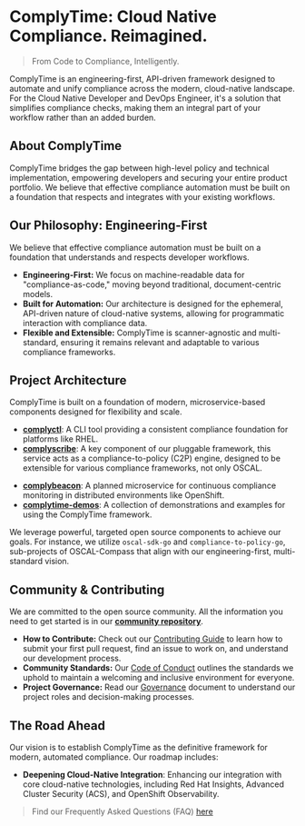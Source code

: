 # ComplyTime: Cloud Native Compliance. Reimagined.

> From Code to Compliance, Intelligently.

ComplyTime is an engineering-first, API-driven framework designed to automate and unify compliance across the modern, cloud-native landscape. For the Cloud Native Developer and DevOps Engineer, it's a solution that simplifies compliance checks, making them an integral part of your workflow rather than an added burden.

## About ComplyTime

ComplyTime bridges the gap between high-level policy and technical implementation, empowering developers and securing your entire product portfolio. We believe that effective compliance automation must be built on a foundation that respects and integrates with your existing workflows.

## Our Philosophy: Engineering-First

We believe that effective compliance automation must be built on a foundation that understands and respects developer workflows.

* **Engineering-First:** We focus on machine-readable data for "compliance-as-code," moving beyond traditional, document-centric models.
* **Built for Automation:** Our architecture is designed for the ephemeral, API-driven nature of cloud-native systems, allowing for programmatic interaction with compliance data.
* **Flexible and Extensible:** ComplyTime is scanner-agnostic and multi-standard, ensuring it remains relevant and adaptable to various compliance frameworks.

## Project Architecture

ComplyTime is built on a foundation of modern, microservice-based components designed for flexibility and scale.

* **[complyctl](./complyctl/)**: A CLI tool providing a consistent compliance foundation for platforms like RHEL.
* **[complyscribe](./complyscribe/)**: A key component of our pluggable framework, this service acts as a compliance-to-policy (C2P) engine, designed to be extensible for various compliance frameworks, not only OSCAL.
 <!-- TODO: A key component of our pluggable framework, this compliance authoring tool operates behind the scenes for an extensible integration for various compliance frameworks, not specific to OSCAL. -->
* **[complybeacon](./complybeacon/)**: A planned microservice for continuous compliance monitoring in distributed environments like OpenShift.
* **[complytime-demos](./complytime-demos/)**: A collection of demonstrations and examples for using the ComplyTime framework.

We leverage powerful, targeted open source components to achieve our goals. For instance, we utilize `oscal-sdk-go` and `compliance-to-policy-go`, sub-projects of OSCAL-Compass that align with our engineering-first, multi-standard vision.

## Community & Contributing

We are committed to the open source community. All the information you need to get started is in our **[community repository](./community/)**.

* **How to Contribute:** Check out our [Contributing Guide](./community/CONTRIBUTING.md) to learn how to submit your first pull request, find an issue to work on, and understand our development process.
* **Community Standards:** Our [Code of Conduct](./community/CODE_OF_CONDUCT.md) outlines the standards we uphold to maintain a welcoming and inclusive environment for everyone.
* **Project Governance:** Read our [Governance](./community/GOVERNANCE.md) document to understand our project roles and decision-making processes.

## The Road Ahead

Our vision is to establish ComplyTime as the definitive framework for modern, automated compliance. Our roadmap includes:

* **Deepening Cloud-Native Integration**: Enhancing our integration with core cloud-native technologies, including Red Hat Insights, Advanced Cluster Security (ACS), and OpenShift Observability.

> Find our Frequently Asked Questions (FAQ) [here](./community/FAQ.md)

<!-- ## Frequently Asked Questions (FAQ)

**Q: Does ComplyTime use OSCAL?**

A: Yes, but it is not limited to it. ComplyTime is a multi-standard platform. It leverages specific, targeted modules like `compliance-to-policy-go` to process OSCAL artifacts, but its architecture is designed to support a variety of formats, including Gemara, to avoid dependency on a single standard.

**Q: Why the focus on Gemara?**

A: Gemara represents an engineering-first approach to compliance automation, making it a natural fit for cloud-native workflows. Its backing by the OSSF and its role in the strategic OSPS Baseline initiative signal a major shift in the industry. Supporting Gemara allows us to address critical gaps left by document-centric standards and position ComplyTime at the forefront of modern compliance automation. -->
